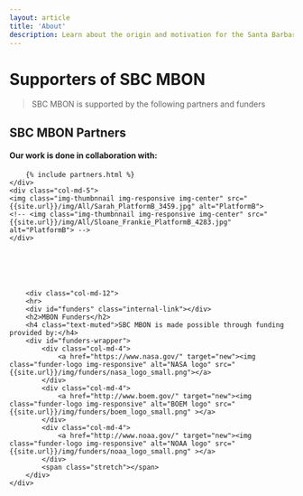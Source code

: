 ```yaml
---
layout: article
title: 'About'
description: Learn about the origin and motivation for the Santa Barbara Channel Marine Biodiversity Observation Network (SBC MBON), the primary objectives for the project, people involved, partners, and funders.
---
```


<div class="row">
		<h1 class="page-header">Supporters<span class="text-muted"> of SBC MBON</span></h1>
		<blockquote><p class="lead">SBC MBON is supported by the following partners and funders</p></blockquote>
	<div class="col-md-7">		
		<div id="partners" class="internal-link"></div>
		<h2>SBC MBON Partners</h2>
		<h4 class="text-muted">Our work is done in collaboration with:</h4>
		
		{% include partners.html %}
	</div>
	<div class="col-md-5"> 
	<img class="img-thumbnnail img-responsive img-center" src="{{site.url}}/img/All/Sarah_PlatformB_3459.jpg" alt="PlatformB">
	<!-- <img class="img-thumbnnail img-responsive img-center" src="{{site.url}}/img/All/Sloane_Frankie_PlatformB_4283.jpg" alt="PlatformB"> -->
	</div>


		
		
		
		
		<div class="col-md-12">
		<hr>
		<div id="funders" class="internal-link"></div>
		<h2>MBON Funders</h2>
		<h4 class="text-muted">SBC MBON is made possible through funding provided by:</h4>
		<div id="funders-wrapper">
			<div class="col-md-4">
				<a href="https://www.nasa.gov/" target="new"><img class="funder-logo img-responsive" alt="NASA logo" src="{{site.url}}/img/funders/nasa_logo_small.png"></a>
			</div>
			<div class="col-md-4">
				<a href="http://www.boem.gov/" target="new"><img class="funder-logo img-responsive" alt="BOEM logo" src="{{site.url}}/img/funders/boem_logo_small.png" ></a>
			</div>
			<div class="col-md-4">
				<a href="http://www.noaa.gov/" target="new"><img class="funder-logo img-responsive" alt="NOAA logo" src="{{site.url}}/img/funders/noaa_logo_small.png" ></a>
			</div>
			<span class="stretch"></span>
		</div>
	</div>
</div>